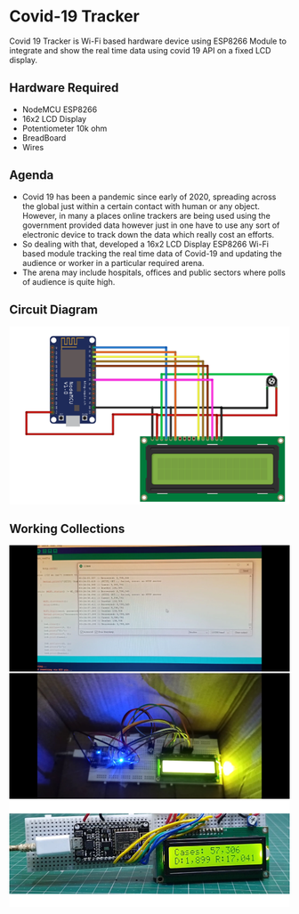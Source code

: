 # Covid-19 Tracker
Covid 19 Tracker is Wi-Fi based hardware device using ESP8266 Module to integrate and show the real time data using covid 19 API on a fixed LCD display. 

## Hardware Required

- NodeMCU ESP8266
- 16x2 LCD Display
- Potentiometer 10k ohm
- BreadBoard
- Wires

## Agenda

- Covid 19 has been a pandemic since early of 2020, spreading across the global just within a certain contact with human or any object. However, in many a places online trackers are being used using the government provided data however just in one have to use any sort of electronic device to track down the data which really cost an efforts.
- So dealing with that, developed a 16x2 LCD Display ESP8266 Wi-Fi based module tracking the real time data of Covid-19 and updating the audience or worker in a particular required arena. 
- The arena may include hospitals, offices and public sectors where polls of audience is quite high. 

## Circuit Diagram
![Circuit Diagram](https://github.com/TauqeerAhmad5201/Covid-19-tracker/blob/main/ckt-diagram.png?raw=true)

## Working Collections 

![collecting data](https://github.com/TauqeerAhmad5201/Covid-19-tracker/blob/main/images/Working1.jpg?raw=true)
![Some_highlights](https://github.com/TauqeerAhmad5201/Covid-19-tracker/blob/main/images/Working2.jpg?raw=true)
![Output](https://github.com/TauqeerAhmad5201/Covid-19-tracker/blob/main/images/working3.png?raw=true)
